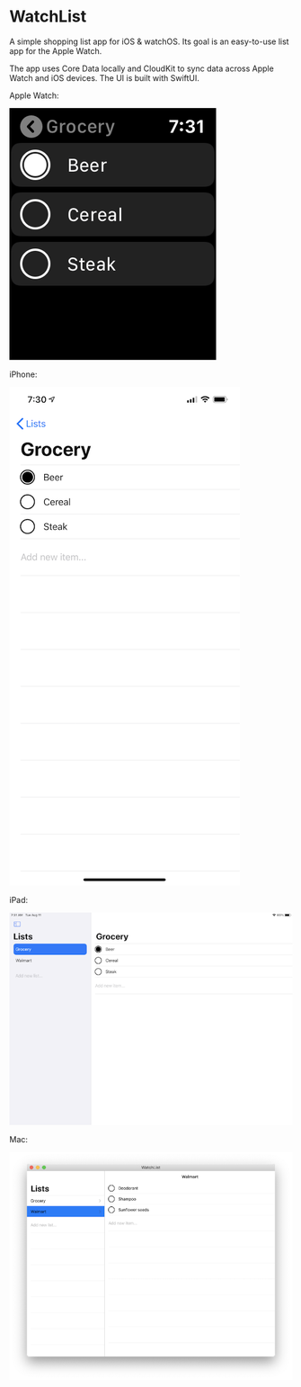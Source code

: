 # WatchList
A simple shopping list app for iOS &amp; watchOS. Its goal is an easy-to-use list app for the Apple Watch.

The app uses Core Data locally and CloudKit to sync data across Apple Watch and iOS devices.  The UI is built with SwiftUI.

Apple Watch:

![watch screenshot](watch.PNG)


iPhone:

![iPhone screenshot](iPhone.PNG)


iPad:

![iPad screenshot](iPad.PNG)


Mac:

![Mac screenshot](Mac.PNG)